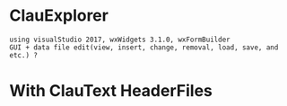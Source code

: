 # ClauExplorer
    using visualStudio 2017, wxWidgets 3.1.0, wxFormBuilder
    GUI + data file edit(view, insert, change, removal, load, save, and etc.) ?
# With ClauText HeaderFiles
    
